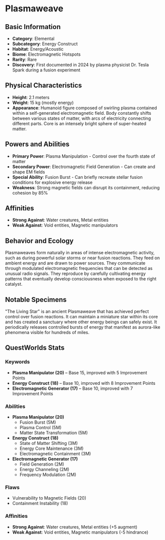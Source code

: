 # Plasmaweave

## Basic Information
- **Category**: Elemental
- **Subcategory**: Energy Construct
- **Habitat**: Energy/Acoustic
- **Biome**: Electromagnetic Hotspots
- **Rarity**: Rare
- **Discovery**: First documented in 2024 by plasma physicist Dr. Tesla Spark during a fusion experiment

## Physical Characteristics
- **Height**: 2.1 meters
- **Weight**: 15 kg (mostly energy)
- **Appearance**: Humanoid figure composed of swirling plasma contained within a self-generated electromagnetic field. Body constantly shifts between various states of matter, with arcs of electricity connecting different parts. Core is an intensely bright sphere of super-heated matter.

## Powers and Abilities
- **Primary Power**: Plasma Manipulation - Control over the fourth state of matter
- **Secondary Power**: Electromagnetic Field Generation - Can create and shape EM fields
- **Special Ability**: Fusion Burst - Can briefly recreate stellar fusion conditions for explosive energy release
- **Weakness**: Strong magnetic fields can disrupt its containment, reducing cohesion by 85%



## Affinities
- **Strong Against**: Water creatures, Metal entities
- **Weak Against**: Void entities, Magnetic manipulators

## Behavior and Ecology
Plasmaweaves form naturally in areas of intense electromagnetic activity, such as during powerful solar storms or near fusion reactions. They feed on ambient energy and are drawn to power sources. They communicate through modulated electromagnetic frequencies that can be detected as unusual radio signals. They reproduce by carefully cultivating energy patterns that eventually develop consciousness when exposed to the right catalyst.

## Notable Specimens
"The Living Star" is an ancient Plasmaweave that has achieved perfect control over fusion reactions. It can maintain a miniature star within its core and has created a sanctuary where other energy beings can safely exist. It periodically releases controlled bursts of energy that manifest as aurora-like phenomena visible for hundreds of miles.

## QuestWorlds Stats

### Keywords
- **Plasma Manipulator (20)** – Base 15, improved with 5 Improvement Points
- **Energy Construct (18)** – Base 10, improved with 8 Improvement Points
- **Electromagnetic Generator (17)** – Base 10, improved with 7 Improvement Points

### Abilities
- **Plasma Manipulator (20)**
  - Fusion Burst (5M)
  - Plasma Control (5M)
  - Matter State Transformation (5M)
- **Energy Construct (18)**
  - State of Matter Shifting (3M)
  - Energy Core Maintenance (3M)
  - Electromagnetic Containment (3M)
- **Electromagnetic Generator (17)**
  - Field Generation (2M)
  - Energy Channeling (2M)
  - Frequency Modulation (2M)

### Flaws
- Vulnerability to Magnetic Fields (20)
- Containment Instability (18)

### Affinities
- **Strong Against**: Water creatures, Metal entities (+5 augment)
- **Weak Against**: Void entities, Magnetic manipulators (-5 hindrance)
